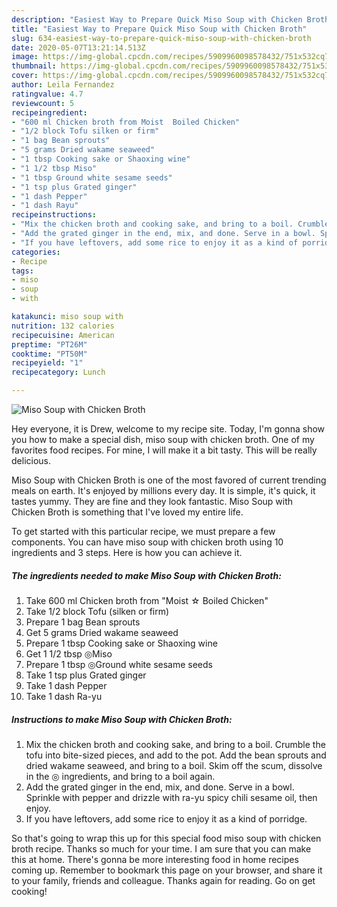 ```yaml
---
description: "Easiest Way to Prepare Quick Miso Soup with Chicken Broth"
title: "Easiest Way to Prepare Quick Miso Soup with Chicken Broth"
slug: 634-easiest-way-to-prepare-quick-miso-soup-with-chicken-broth
date: 2020-05-07T13:21:14.513Z
image: https://img-global.cpcdn.com/recipes/5909960098578432/751x532cq70/miso-soup-with-chicken-broth-recipe-main-photo.jpg
thumbnail: https://img-global.cpcdn.com/recipes/5909960098578432/751x532cq70/miso-soup-with-chicken-broth-recipe-main-photo.jpg
cover: https://img-global.cpcdn.com/recipes/5909960098578432/751x532cq70/miso-soup-with-chicken-broth-recipe-main-photo.jpg
author: Leila Fernandez
ratingvalue: 4.7
reviewcount: 5
recipeingredient:
- "600 ml Chicken broth from Moist  Boiled Chicken"
- "1/2 block Tofu silken or firm"
- "1 bag Bean sprouts"
- "5 grams Dried wakame seaweed"
- "1 tbsp Cooking sake or Shaoxing wine"
- "1 1/2 tbsp Miso"
- "1 tbsp Ground white sesame seeds"
- "1 tsp plus Grated ginger"
- "1 dash Pepper"
- "1 dash Rayu"
recipeinstructions:
- "Mix the chicken broth and cooking sake, and bring to a boil. Crumble the tofu into bite-sized pieces, and add to the pot. Add the bean sprouts and dried wakame seaweed, and bring to a boil. Skim off the scum, dissolve in the ◎ ingredients, and bring to a boil again."
- "Add the grated ginger in the end, mix, and done. Serve in a bowl. Sprinkle with pepper and drizzle with ra-yu spicy chili sesame oil, then enjoy."
- "If you have leftovers, add some rice to enjoy it as a kind of porridge."
categories:
- Recipe
tags:
- miso
- soup
- with

katakunci: miso soup with 
nutrition: 132 calories
recipecuisine: American
preptime: "PT26M"
cooktime: "PT50M"
recipeyield: "1"
recipecategory: Lunch

---
```



![Miso Soup with Chicken Broth](https://img-global.cpcdn.com/recipes/5909960098578432/751x532cq70/miso-soup-with-chicken-broth-recipe-main-photo.jpg)

Hey everyone, it is Drew, welcome to my recipe site. Today, I'm gonna show you how to make a special dish, miso soup with chicken broth. One of my favorites food recipes. For mine, I will make it a bit tasty. This will be really delicious.



Miso Soup with Chicken Broth is one of the most favored of current trending meals on earth. It's enjoyed by millions every day. It is simple, it's quick, it tastes yummy. They are fine and they look fantastic. Miso Soup with Chicken Broth is something that I've loved my entire life.


To get started with this particular recipe, we must prepare a few components. You can have miso soup with chicken broth using 10 ingredients and 3 steps. Here is how you can achieve it.

<!--inarticleads1-->

##### The ingredients needed to make Miso Soup with Chicken Broth:

1. Take 600 ml Chicken broth from &#34;Moist ☆ Boiled Chicken&#34;
1. Take 1/2 block Tofu (silken or firm)
1. Prepare 1 bag Bean sprouts
1. Get 5 grams Dried wakame seaweed
1. Prepare 1 tbsp Cooking sake or Shaoxing wine
1. Get 1 1/2 tbsp ◎Miso
1. Prepare 1 tbsp ◎Ground white sesame seeds
1. Take 1 tsp plus Grated ginger
1. Take 1 dash Pepper
1. Take 1 dash Ra-yu




<!--inarticleads2-->

##### Instructions to make Miso Soup with Chicken Broth:

1. Mix the chicken broth and cooking sake, and bring to a boil. Crumble the tofu into bite-sized pieces, and add to the pot. Add the bean sprouts and dried wakame seaweed, and bring to a boil. Skim off the scum, dissolve in the ◎ ingredients, and bring to a boil again.
1. Add the grated ginger in the end, mix, and done. Serve in a bowl. Sprinkle with pepper and drizzle with ra-yu spicy chili sesame oil, then enjoy.
1. If you have leftovers, add some rice to enjoy it as a kind of porridge.




So that's going to wrap this up for this special food miso soup with chicken broth recipe. Thanks so much for your time. I am sure that you can make this at home. There's gonna be more interesting food in home recipes coming up. Remember to bookmark this page on your browser, and share it to your family, friends and colleague. Thanks again for reading. Go on get cooking!
